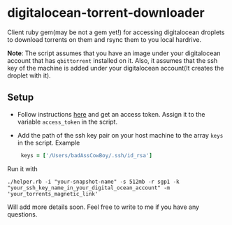 # digitalocean-torrent-downloader
Client ruby gem(may be not a gem yet!) for accessing digitalocean droplets to download torrents on them and rsync them to you local hardrive.

<b>Note</b>: The script assumes  that you have an image under your digitalocean account that has `qbittorrent` installed on it. Also, it assumes that the ssh key of the machine is added under your digitalocean account(It creates the droplet with it).

## Setup

* Follow instructions [here](https://www.digitalocean.com/community/tutorials/how-to-use-the-digitalocean-api-v2) and get an access token. Assign it to the variable `access_token` in the script. 
* Add the path of the ssh key pair on your host machine to the array `keys` in the script. Example
   
     ````ruby
      keys = ['/Users/badAssCowBoy/.ssh/id_rsa']
    ````


Run it with

```console
./helper.rb -i "your-snapshot-name" -s 512mb -r sgp1 -k "your_ssh_key_name_in_your_digital_ocean_account" -m 'your_torrents_magnetic_link'
```

Will add more details soon. Feel free to write to me if you have any questions.
